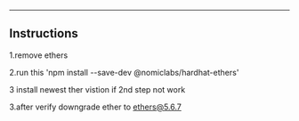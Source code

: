 --------------
 Instructions
--------------
1.remove ethers

2.run this 'npm install --save-dev @nomiclabs/hardhat-ethers'

3 install newest ther vistion if 2nd step not work

3.after verify downgrade ether to   ethers@5.6.7  